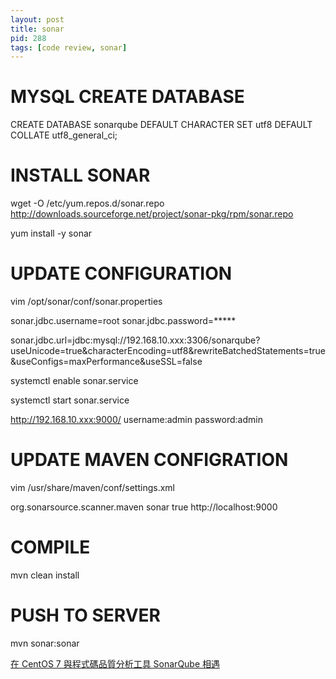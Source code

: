 ```yaml
---
layout: post
title: sonar
pid: 288
tags: [code review, sonar]
---
```



# MYSQL CREATE DATABASE
CREATE DATABASE sonarqube
DEFAULT CHARACTER SET utf8
DEFAULT COLLATE utf8_general_ci;

# INSTALL SONAR
wget -O /etc/yum.repos.d/sonar.repo http://downloads.sourceforge.net/project/sonar-pkg/rpm/sonar.repo

yum install -y sonar

# UPDATE CONFIGURATION
vim /opt/sonar/conf/sonar.properties

sonar.jdbc.username=root
sonar.jdbc.password=*****

sonar.jdbc.url=jdbc:mysql://192.168.10.xxx:3306/sonarqube?useUnicode=true&characterEncoding=utf8&rewriteBatchedStatements=true&useConfigs=maxPerformance&useSSL=false

systemctl enable sonar.service

systemctl start sonar.service

http://192.168.10.xxx:9000/
username:admin
password:admin

# UPDATE MAVEN CONFIGRATION

vim /usr/share/maven/conf/settings.xml

<pluginGroups>
<pluginGroup>org.sonarsource.scanner.maven</pluginGroup>
</pluginGroups>

<profile>
	<id>sonar</id>
	<activation>
		<activeByDefault>true</activeByDefault>
	</activation>
	<properties>
		<sonar.host.url>
		http://localhost:9000
		</sonar.host.url>
	</properties>
</profile>

# COMPILE
mvn clean install

# PUSH TO SERVER
mvn sonar:sonar
 
[在 CentOS 7 與程式碼品質分析工具 SonarQube 相遇](https://dotblogs.com.tw/supershowwei/2016/10/26/165948)

